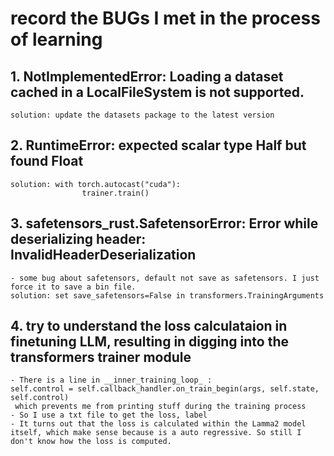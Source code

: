 # record the BUGs I met in the process of learning

## 1. NotImplementedError: Loading a dataset cached in a LocalFileSystem is not supported.
    solution: update the datasets package to the latest version

## 2. RuntimeError: expected scalar type Half but found Float
    solution: with torch.autocast("cuda"): 
                    trainer.train()
    
## 3. safetensors_rust.SafetensorError: Error while deserializing header: InvalidHeaderDeserialization
    - some bug about safetensors, default not save as safetensors. I just force it to save a bin file.
    solution: set save_safetensors=False in transformers.TrainingArguments

## 4. try to understand the loss calculataion in finetuning LLM, resulting in digging into the transformers trainer module
    - There is a line in __inner_training_loop_ :    
    self.control = self.callback_handler.on_train_begin(args, self.state, self.control)
     which prevents me from printing stuff during the training process
    - So I use a txt file to get the loss, label
    - It turns out that the loss is calculated within the Lamma2 model itself, which make sense because is a auto regressive. So still I don't know how the loss is computed.
